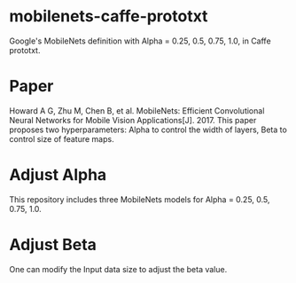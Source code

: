 # mobilenets-caffe-prototxt
Google's MobileNets definition with Alpha = 0.25, 0.5, 0.75, 1.0, in Caffe prototxt.

# Paper
Howard A G, Zhu M, Chen B, et al. MobileNets: Efficient Convolutional Neural Networks for Mobile Vision Applications[J]. 2017. This paper proposes two hyperparameters: Alpha to control the width of layers, Beta to control size of feature maps.

# Adjust Alpha
This repository includes three MobileNets models for Alpha = 0.25, 0.5, 0.75, 1.0.

# Adjust Beta
One can modify the Input data size to adjust the beta value.
